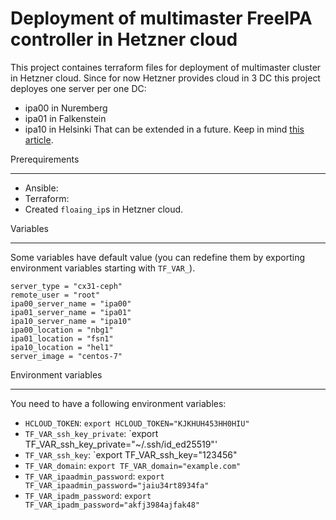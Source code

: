 Deployment of multimaster FreeIPA controller in Hetzner cloud
=============================================================

This project containes terraform files for deployment of multimaster cluster in Hetzner cloud.
Since for now Hetzner provides cloud in 3 DC this project deployes one server per one DC:
* ipa00 in Nuremberg
* ipa01 in Falkenstein
* ipa10 in Helsinki
That can be extended in a future. Keep in mind [this article](https://www.freeipa.org/page/Deployment_Recommendations#Number_of_servers).

Prerequirements
_______________
* Ansible:
* Terraform:
* Created `floaing_ip`s in Hetzner cloud.

Variables
_________
Some variables have default value (you can redefine them by exporting environment variables starting with `TF_VAR_`).
```
server_type = "cx31-ceph"
remote_user = "root"
ipa00_server_name = "ipa00"
ipa01_server_name = "ipa01"
ipa10_server_name = "ipa10"
ipa00_location = "nbg1"
ipa01_location = "fsn1"
ipa10_location = "hel1"
server_image = "centos-7"
```

Environment variables
_____________________
You need to have a following environment variables:
* `HCLOUD_TOKEN`:
`export HCLOUD_TOKEN="KJKHUH453HH0HIU"`
* `TF_VAR_ssh_key_private`:
`export TF_VAR_ssh_key_private="~/.ssh/id_ed25519"'
* `TF_VAR_ssh_key`:
`export TF_VAR_ssh_key="123456"
* `TF_VAR_domain`:
`export TF_VAR_domain="example.com"`
* `TF_VAR_ipaadmin_password`:
`export TF_VAR_ipaadmin_password="jaiu34rt8934fa"`
* `TF_VAR_ipadm_password`:
`export TF_VAR_ipadm_password="akfj3984ajfak48"`
